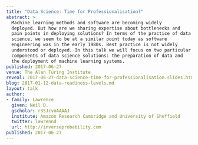 ```yaml
---
title: "Data Science: Time for Professionalisation?"
abstract: >
  Machine learning methods and software are becoming widely
  deployed. But how are we sharing expertise about bottlenecks and
  pain points in deploying solutions? In terms of the practice of data
  science, we seem to be at a similar point today as software
  engineering was in the early 1980s. Best practice is not widely
  understood or deployed. In this talk we will focus on two particular
  components of data science solutions: the preparation of data and
  the deployment of machine learning systems.
published: 2017-06-27
venue: The Alan Turing Institute
reveal: 2017-06-27-data-science-time-for-professionalisation.slides.html
blog: 2017-01-12-data-readiness-levels.md
layout: talk
author:
- family: Lawrence
  given: Neil D.
  gscholar: r3SJcvoAAAAJ
  institute: Amazon Research Cambridge and University of Sheffield
  twitter: lawrennd
  url: http://inverseprobability.com
published: 2017-06-27
---
```


